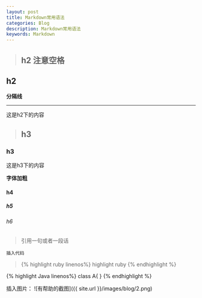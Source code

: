```yaml
---
layout: post
title: Markdown常用语法
categories: Blog
description: Markdown常用语法
keywords: Markdown
---
```


>## **h2**  **注意空格**

## **h2**

**分隔线**

---

这是h2下的内容

>## h3

### h3

这是h3下的内容

**字体加粗**

#### h4

##### h5

###### h6


>引用一句或者一段话

```
插入代码
```


>{% highlight ruby linenos%}
>highlight ruby
>{% endhighlight %}

{% highlight Java linenos%}
class A{
}
{% endhighlight %}

插入图片：
![有帮助的截图]({{ site.url }}/images/blog/2.png)